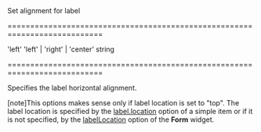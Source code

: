 <!--**
/*-------------------------------------------
    Auto-generated file. Do not modify.
-------------------------------------------

**-->
<!--d-->Set alignment for label<!--/d-->
===========================================================================
<!--default-->'left'<!--/default-->
<!--acceptValues-->'left' | 'right' | 'center'<!--/acceptValues-->
<!--type-->string<!--/type-->
===========================================================================

<!--shortDescription-->
Specifies the label horizontal alignment.
<!--/shortDescription-->

<!--fullDescription-->
[note]This options makes sense only if label location is set to "top". The label location is specified by the [label.location]({basewidgetpath}/Simple_Item/label/#location) option of a simple item or if it is not specified, by the [labelLocation](/Documentation/ApiReference/UI_Widgets/dxForm/Configuration/#labelLocation) option of the **Form** widget.
<!--/fullDescription-->